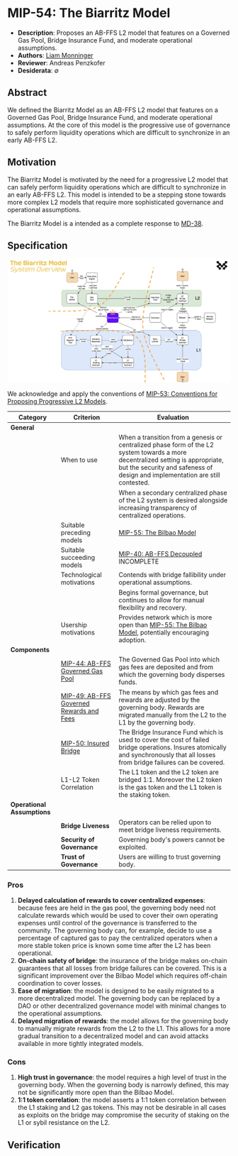 # MIP-54: The Biarritz Model
- **Description**: Proposes an AB-FFS L2 model that features on a Governed Gas Pool, Bridge Insurance Fund, and moderate operational assumptions.
- **Authors**: [Liam Monninger](mailto:liam@movementlabs.xyz)
- **Reviewer**: Andreas Penzkofer
- **Desiderata**: $\emptyset$

## Abstract

We defined the Biarritz Model as an AB-FFS L2 model that features on a Governed Gas Pool, Bridge Insurance Fund, and moderate operational assumptions. At the core of this model is the progressive use of governance to safely perform liquidity operations which are difficult to synchronize in an early AB-FFS L2. 

## Motivation

The Biarritz Model is motivated by the need for a progressive L2 model that can safely perform liquidity operations which are difficult to synchronize in an early AB-FFS L2. This model is intended to be a stepping stone towards more complex L2 models that require more sophisticated governance and operational assumptions.

The Biarritz Model is a intended as a complete response to [MD-38](https://github.com/movementlabsxyz/MIP/pulls).

## Specification
![The Biarritz Model](the-biarritz-model.png)

We acknowledge and apply the conventions of [MIP-53: Conventions for Proposing Progressive L2 Models](https://github.com/movementlabsxyz/MIP/pull/53).

| Category | Criterion | Evaluation |
|-----------|-----------|------------|
| **General** | | |
|| When to use | When a transition from a genesis or centralized phase form of the L2 system towards a more decentralized setting is appropriate, but the security and safeness of design and implementation are still contested.|
|||When a secondary centralized phase of the L2 system is desired alongside increasing transparency of centralized operations.|
|| Suitable preceding models | [MIP-55: The Bilbao Model](https://github.com/movementlabsxyz/MIP/pull/53) |
|| Suitable succeeding models | [MIP-40: AB-FFS Decoupled](https://github.com/movementlabsxyz/MIP/pull/40) INCOMPLETE |
|| Technological motivations | Contends with bridge fallibility under operational assumptions.|
||| Begins formal governance, but continues to allow for manual flexibility and recovery. |
|| Usership motivations | Provides network which is more open than [MIP-55: The Bilbao Model](https://github.com/movementlabsxyz/MIP/pull/53), potentially encouraging adoption. |
| **Components** | | |
|| [MIP-44: AB-FFS Governed Gas Pool](https://github.com/movementlabsxyz/MIP/pulls) | The Governed Gas Pool into which gas fees are deposited and from which the governing body disperses funds.  |
|| [MIP-49: AB-FFS Governed Rewards and Fees](https://github.com/movementlabsxyz/MIP/pull/49) | The means by which gas fees and rewards are adjusted by the governing body. Rewards are migrated manually from the L2 to the L1 by the governing body. |
|| [MIP-50: Insured Bridge](https://github.com/movementlabsxyz/MIP/pull/50) | The Bridge Insurance Fund which is used to cover the cost of failed bridge operations. Insures atomically and synchronously that all losses from bridge failures can be covered. |
|| L1-L2 Token Correlation | The L1 token and the L2 token are bridged 1:1. Moreover the L2 token is the gas token and the L1 token is the staking token. |
| **Operational Assumptions** | | |
|| **Bridge Liveness** | Operators can be relied upon to meet bridge liveness requirements.  |
|| **Security of Governance** | Governing body's powers cannot be exploited.  |
|| **Trust of Governance** | Users are willing to trust governing body.   |

### Pros
1. **Delayed calculation of rewards to cover centralized expenses**: because fees are held in the gas pool, the governing body need not calculate rewards which would be used to cover their own operating expenses until control of the governance is transferred to the community. The governing body can, for example, decide to use a percentage of captured gas to pay the centralized operators when a more stable token price is known some time after the L2 has been operational.
2. **On-chain safety of bridge**: the insurance of the bridge makes on-chain guarantees that all losses from bridge failures can be covered. This is a significant improvement over the Bilbao Model which requires off-chain coordination to cover losses.
3. **Ease of migration**: the model is designed to be easily migrated to a more decentralized model. The governing body can be replaced by a DAO or other decentralized governance model with minimal changes to the operational assumptions.
4. **Delayed migration of rewards**: the model allows for the governing body to manually migrate rewards from the L2 to the L1. This allows for a more gradual transition to a decentralized model and can avoid attacks available in more tightly integrated models.

### Cons
1. **High trust in governance**: the model requires a high level of trust in the governing body. When the governing body is narrowly defined, this may not be significantly more open than the Bilbao Model.
2. **1:1 token correlation**: the model asserts a 1:1 token correlation between the L1 staking and L2 gas tokens. This may not be desirable in all cases as exploits on the bridge may compromise the security of staking on the L1 or sybil resistance on the L2.

## Verification
